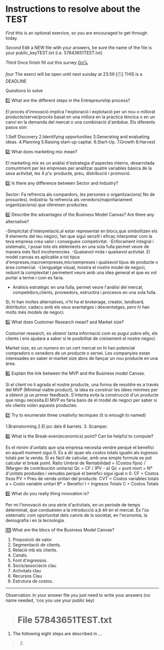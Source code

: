 Instructions to resolve about the TEST
===========================================

*First* this is an optional exercice, so you are encouraged to get through today.

*Second* Edit a NEW file with your answers, be sure the name of the file is your public_keyTEST.txt (i.e. 57843651TEST.txt)

*Third* Once finish fill out this survey [Go:mag:](https://sites.google.com/a/eupmt.tecnocampus.cat/emprenedoriainnovacio10/home/testoptatiu)

*four* The exerci will be open until next sunday at 23:59 [:clock12:] THIS is a DEADLINE



Questions to solve 

:one: What are the different steps in the Entrepreurship process? 

El procés d'innovació implica l'exploració i explotació per un nou o millorat producte/servei/procés basat en una millora en la pràctica tèncica o en un canvi en la demanda del mercat o una combinació d'ambdue. 
Els diferents pasos són:

1.Self Discovery
2.Identifying opportunities
3.Generating and evalueting ideas. 
4.Planning
5.Raising start-up capital. 
6.Start-Up.
7.Growth
8.Harvest


:two: What does marketing mix mean?

El marketing mix es un anàlisi d'estrategia d'aspectes interns, desarrolada comuntment per les empreses per analitzar quatre variables bàsica de la seva activitat, les 4 p's: producte, preu, distribució i promoció. 


:three: Is there any difference between Sector and Industry?

Sector: Fa refrencia als compardors, les persones o organitzacions( No de prosuctes).
Indústria: fa refrencia als venedors(majoritariament organitzacions) que ofereixen productes. 

:four: Describe the advantages of the Business Model Canvas? Are there any alternative?

-Simplicitat d'interpretació,al estar representat en blocs,que simbolitzen els 9 elements del teu negoci, fan que sigui senzill i eficaç interpretar com la teva empresa crea valor i consegueix competivitat. 
-Enfocament integral i sistematic, l posar tots els elelements en una sola fulla permet veure de manera més fàcil incoherencies.
-Qualsevol mida i qualsevol activitat.  El model canvas es aplicable a tot tipus d'empreses,macroempreses,microempreses i qualsevol tipus de producte o àrea comercial.
-Llenguatge visual, mostra el nostre model de negoci, reduint la complexitat i permetent veure amb una idea general el que es vol portar a terme i com es faria. 
- Anàlisis estratègic en una fulla, permet veure l'anàlisi del mercat, competidors,clients, proveedors, estructira i procesos en una sola fulla. 

Si, hi han moltes alternatives, n'hi ha el brokerage, creator, landloard, distributor, cadacu amb els seus avantatges i desventatges, pero hi han molts més models de negoci. 

:five: What does Customer Research mean? and Market size?

Costumer research, es obtenir tanta informació com es pugui sobre ells, els clients i ens ajudara a saber si te posibilitat de creixement el nostre negoci. 

Market size, es un numero en un cert mercat on hi han potencial compradors o venedors de un producte o servei. 
Les companyies estan interesades en saber el market size abns de llançar un nou producte en una àrea. 


:six: Explain the link between the MVP and the Business model Canvas.

Si el client no li agrada el nostre producte, una forma de resoldre es a través del MVP (Minimal viable product), la idea es construir les idees mínimes per a obtenir ja un primer feedback. S'intenta evita la construcció d'un producte que ningu necesita.El MVP es faria bans de el model de negoci per saber si els clients volen aquests productes. 

:seven: Try to enumerate three creativity tecniques (it is enough to named)

1.Brainstorming
2.El joc dels 6 barrets. 
3. Scamper. 


:eight: What is the Break-even(economics) point? Can be helpful to compute?

Es el minim d'unitats que una empresa necesita vendre perquè el benefici en aquell moment sigui 0. És a dir quan els costos totals igualin als ingresos totals per la venda. Si es fàcil de calcular, amb una simple formula es pot calcular el break point. 
Ratio Umbral de Rentabilidad = (Costos fijos) / (Margen de contribución unitaria)
Qc = CF / (PV - a)
Qc = punt mort = Nº d'unitats produides i venudes perquè el benefici sigui igual o 0. 
CF = Costos fixos
PV = Preu de venda unitari del producte. 
CVT = Costos variables totals
a = Costo variable unitari
Bº = Benefici
I = Ingresos Totals
C = Costos Totals

:nine:  What do you really thing innovation is?

Per mi l'innovació és una sèrie d'activitats, en un període de temps determinat, que condueixen a la introducció a,b èit en el mercat. És l'ús sistematic com oportunitat dels canvis de la societat, en l'economia, la demografia i en la tecnologia. 

:keycap_ten: What are the blocs of the Business Model Canvas?

1. Proposició de valor. 
2. Segmentació de clients. 
3. Relació mb els clients. 
4. Canals. 
5. Font d'ingressos. 
6. Socis/associació clau
7. Activitats clau
8. Recursos Clau
9. Estrutura de costos. 




----

Observation: In your answer file you just need to write your answers (no name needed, 'cos you use your public key)

> # File 57843651TEST.txt
1. The following eight steps are described in ...



> 2.








